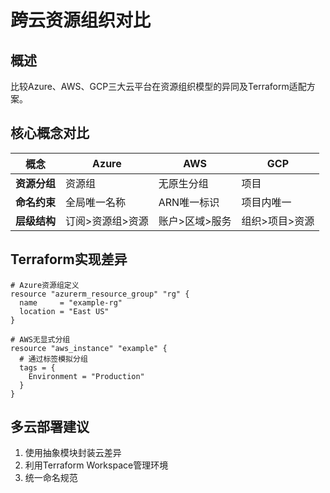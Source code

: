 # 跨云资源组织对比

## 概述
比较Azure、AWS、GCP三大云平台在资源组织模型的异同及Terraform适配方案。

## 核心概念对比
| 概念         | Azure          | AWS            | GCP            |
|--------------|---------------|---------------|---------------|
| **资源分组**  | 资源组         | 无原生分组      | 项目           |
| **命名约束**  | 全局唯一名称   | ARN唯一标识    | 项目内唯一     |
| **层级结构**  | 订阅>资源组>资源| 账户>区域>服务 | 组织>项目>资源 |

## Terraform实现差异
```hcl
# Azure资源组定义
resource "azurerm_resource_group" "rg" {
  name     = "example-rg"
  location = "East US"
}

# AWS无显式分组
resource "aws_instance" "example" {
  # 通过标签模拟分组
  tags = {
    Environment = "Production"
  }
}
```

## 多云部署建议
1. 使用抽象模块封装云差异
2. 利用Terraform Workspace管理环境
3. 统一命名规范